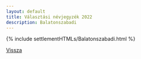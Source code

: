 ```yaml
---
layout: default
title: Választási névjegyzék 2022
description: Balatonszabadi
---
```


{% include settlementHTMLs/Balatonszabadi.html %}

[Vissza](../)